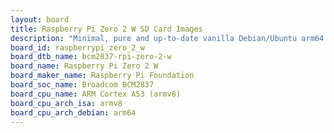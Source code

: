 ```yaml
---
layout: board
title: Raspberry Pi Zero 2 W SD Card Images
description: "Minimal, pure and up-to-date vanilla Debian/Ubuntu arm64 SD card images for Raspberry Pi Zero 2 W by Raspberry Pi Foundation, SoC: Broadcom BCM2837, CPU ISA: armv8"
board_id: raspberrypi_zero_2_w
board_dtb_name: bcm2837-rpi-zero-2-w
board_name: Raspberry Pi Zero 2 W
board_maker_name: Raspberry Pi Foundation
board_soc_name: Broadcom BCM2837
board_cpu_name: ARM Cortex A53 (armv8)
board_cpu_arch_isa: armv8
board_cpu_arch_debian: arm64
---
```

